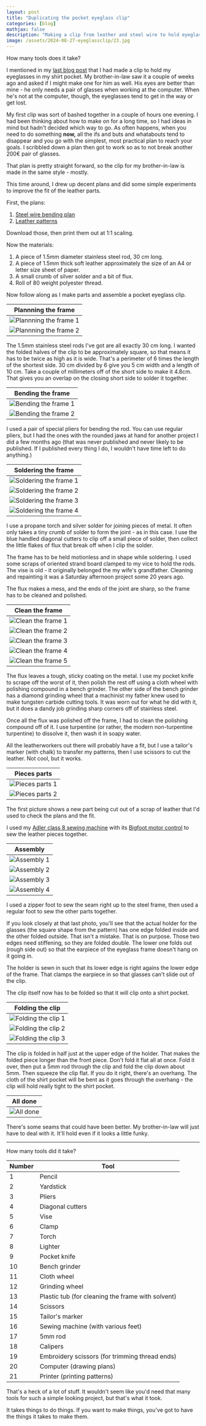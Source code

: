 ```yaml
---
layout: post
title: "Duplicating the pocket eyeglass clip"
categories: [blog]
mathjax: false
description: "Making a clip from leather and steel wire to hold eyeglasses in a shirt pocket."
image: /assets/2024-08-27-eyeglassclip/23.jpg
---
```

How many tools does it take?

I mentioned in my [last blog post](horizontal-thread-holder) that I had made a clip to hold my eyeglasses in my shirt pocket.  My brother-in-law saw it a couple of weeks ago and asked if I might make one for him as well.  His eyes are better than mine - he only needs a pair of glasses when working at the computer.  When he's not at the computer, though, the eyeglasses tend to get in the way or get lost.

My first clip was sort of bashed together in a couple of hours one evening.  I had been thinking about how to make on for a long time, so I had ideas in mind but hadn't decided which way to go.  As often happens, when you need to do something **now,** all the ifs and buts and whatabouts tend to disappear and you go with the simplest, most practical plan to reach your goals.  I scribbled down a plan then got to work so as to not break another 200€ pair of glasses.

That plan is pretty straight forward, so the clip for my brother-in-law is made in the same style - mostly.

This time around, I drew up decent plans and did some simple experiments to improve the fit of the leather parts.

First, the plans:

1. [Steel wire bending plan](/assets/2024-08-27-eyeglassclip/frame.svg)
2. [Leather patterns](/assets/2024-08-27-eyeglassclip/leather.svg)

Download those, then print them out at 1:1 scaling.

Now the materials:

1. A piece of 1.5mm diameter stainless steel rod, 30 cm long.
2. A piece of 1.5mm thick soft leather approximately the size of an A4 or letter size sheet of paper.
3. A small crumb of silver solder and a bit of flux.
4. Roll of 80 weight polyester thread.


Now follow along as I make parts and assemble a pocket eyeglass clip.

|Plannning the frame|
|---------|
|![Plannning the frame 1](/assets/2024-08-27-eyeglassclip/1.jpg)|
|![Plannning the frame 2](/assets/2024-08-27-eyeglassclip/2.jpg)|

The 1.5mm stainless steel rods I've got are all exactly 30 cm long.  I wanted the folded halves of the clip to be approximately square, so that means it has to be twice as high as it is wide.  That's a perimeter of 6 times the length of the shortest side.  30 cm divided by 6 give you 5 cm width and a length of 10 cm.  Take a couple of millimeters off of the short side to make it 4.8cm.  That gives you an overlap on the closing short side to solder it together.

|Bending the frame|
|-----------------|
|![Bending the frame 1](/assets/2024-08-27-eyeglassclip/3.jpg)|
|![Bending the frame 2](/assets/2024-08-27-eyeglassclip/4.jpg)|

I used a pair of special pliers for bending the rod.  You can use regular pliers, but I had the ones with the rounded jaws at hand for another project I did a few months ago (that was never published and never likely to be published.  If I published every thing I do, I wouldn't have time left to do anything.)

|Soldering the frame|
|-------------------|
|![Soldering the frame 1](/assets/2024-08-27-eyeglassclip/5.jpg)|
|![Soldering the frame 2](/assets/2024-08-27-eyeglassclip/6.jpg)|
|![Soldering the frame 3](/assets/2024-08-27-eyeglassclip/7.jpg)|
|![Soldering the frame 4](/assets/2024-08-27-eyeglassclip/8.jpg)|

I use a propane torch and silver solder for joining pieces of metal.  It often only takes a tiny crumb of solder to form the joint - as in this case.  I use the blue handled diagonal cutters to clip off a small piece of solder, then collect the little flakes of flux that break off when I clip the solder.

The frame has to be held motionless and in shape while soldering.  I used some scraps of oriented strand board clamped to my vice to hold the rods.  The vise is old - it originally belonged the my wife's grandfather.  Cleaning and repainting it was a Saturday afternoon project some 20 years ago.

The flux makes a mess, and the ends of the joint are sharp, so the frame has to be cleaned and polished.

|Clean the frame|
|---------------|
|![Clean the frame 1](/assets/2024-08-27-eyeglassclip/9.jpg)|
|![Clean the frame 2](/assets/2024-08-27-eyeglassclip/10.jpg)|
|![Clean the frame 3](/assets/2024-08-27-eyeglassclip/11.jpg)|
|![Clean the frame 4](/assets/2024-08-27-eyeglassclip/12.jpg)|
|![Clean the frame 5](/assets/2024-08-27-eyeglassclip/13.jpg)|

The flux leaves a tough, sticky coating on the metal.  I use my pocket knife to scrape off the worst of it, then polish the rest off using a cloth wheel with polishing compound in a bench grinder.  The other side of the bench grinder has a diamond grinding wheel that a machinist my father knew used to make tungsten carbide cutting tools.  It was worn out for what he did with it, but it does a dandy job grinding sharp corners off of stainless steel.

Once all the flux was polished off the frame, I had to clean the polishing compound off of it.  I use turpentine (or rather, the modern non-turpentine turpentine) to dissolve it, then wash it in soapy water.

All the leatherworkers out there will probably have a fit, but I use a tailor's marker (with chalk) to transfer my patterns, then I use scissors to cut the leather.  Not cool, but it works.

|Pieces parts|
|------------|
|![Pieces parts 1](/assets/2024-08-27-eyeglassclip/14.jpg)|
|![Pieces parts 2](/assets/2024-08-27-eyeglassclip/15.jpg)|

The first picture shows a new part being cut out of a scrap of leather that I'd used to check the plans and the fit.

I used my [Adler class 8 sewing machine](adler-toc) with its [Bigfoot motor control](motorcontrol-toc) to sew the leather pieces together.

|Assembly|
|--------|
|![Assembly 1](/assets/2024-08-27-eyeglassclip/16.jpg)|
|![Assembly 2](/assets/2024-08-27-eyeglassclip/17.jpg)|
|![Assembly 3](/assets/2024-08-27-eyeglassclip/18.jpg)|
|![Assembly 4](/assets/2024-08-27-eyeglassclip/19.jpg)|

I used a zipper foot to sew the seam right up to the steel frame, then used a regular foot to sew the other parts together.

If you look closely at that last photo, you'll see that the actual holder for the glasses (the square shape from the pattern) has one edge folded inside and the other folded outside.  That isn't a mistake.  That is on purpose.  Those two edges need stiffening, so they are folded double.  The lower one folds out (rough side out) so that the earpiece of the eyeglass frame doesn't hang on it going in.

The holder is sewn in such that its lower edge is right agains the lower edge of the frame.  That clamps the earpiece in so that glasses can't slide out of the clip.

The clip itself now has to be folded so that it will clip onto a shirt pocket.

|Folding the clip|
|----------------|
|![Folding the clip 1](/assets/2024-08-27-eyeglassclip/20.jpg)|
|![Folding the clip 2](/assets/2024-08-27-eyeglassclip/21.jpg)|
|![Folding the clip 3](/assets/2024-08-27-eyeglassclip/22.jpg)|

The clip is folded in half just at the upper edge of the holder.  That makes the folded piece longer than the front piece.  Don't fold it flat all at once.  Fold it over, then put a 5mm rod through the clip and fold the clip down about 5mm.  Then squeeze the clip flat.  If you do it right, there's an overhang.  The cloth of the shirt pocket will be bent as it goes through the overhang - the clip will hold really tight to the shirt pocket.

|All done|
|--------|
|![All done](/assets/2024-08-27-eyeglassclip/23.jpg)|

There's some seams that could have been better.  My brother-in-law will just have to deal with it.  It'll hold even if it looks a little funky.

------

How many tools did it take?

|Number|Tool|
|------|----|
|1     |Pencil|
|2     |Yardstick|
|3     |Pliers|
|4     |Diagonal cutters|
|5     |Vise|
|6     |Clamp|
|7     |Torch|
|8     |Lighter|
|9     |Pocket knife|
|10    |Bench grinder|
|11    |Cloth wheel|
|12    |Grinding wheel|
|13    |Plastic tub (for cleaning the frame with solvent)|
|14    |Scissors|
|15    |Tailor's marker|
|16    |Sewing machine (with various feet)|
|17    |5mm rod|
|18    |Calipers|
|19    |Embroidery scissors (for trimming thread ends)|
|20    |Computer (drawing plans)|
|21    |Printer (printing patterns)|

That's a heck of a lot of stuff.  It wouldn't seem like you'd need that many tools for such a simple looking project, but that's what it took.

It takes things to do things.  If you want to make things, you've got to have the things it takes to make them.





